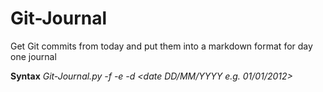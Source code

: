 Git-Journal
===========

Get Git commits from today and put them into a markdown format for day one journal

**Syntax**
*Git-Journal.py -f <gitFolder> -e <gitEmail> -d <date DD/MM/YYYY e.g. 01/01/2012>*